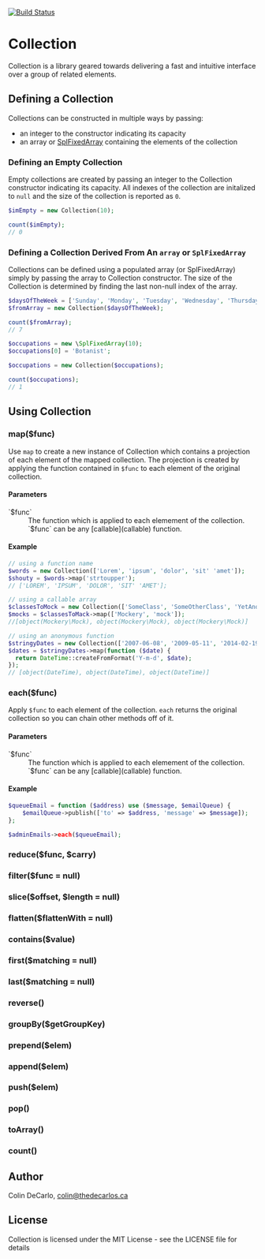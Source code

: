 [![Build Status](https://travis-ci.org/colindecarlo/collection.svg?branch=master)](https://travis-ci.org/colindecarlo/collection)

# Collection

Collection is a library geared towards delivering a fast and intuitive interface over a group of related elements.

## Defining a Collection

Collections can be constructed in multiple ways by passing:
* an integer to the constructor indicating its capacity
* an array or [SplFixedArray](splfixedarray) containing the elements of the collection

### Defining an Empty Collection

Empty collections are created by passing an integer to the Collection constructor indicating its
capacity. All indexes of the collection are initalized to `null` and the size of the collection
is reported as `0`.

```php
$imEmpty = new Collection(10);

count($imEmpty);
// 0
```

### Defining a Collection Derived From An `array` or `SplFixedArray`

Collections can be defined using a populated array (or SplFixedArray) simply by passing the array
to Collection constructor. The size of the Collection is determined by finding the last non-null
index of the array.

```php
$daysOfTheWeek = ['Sunday', 'Monday', 'Tuesday', 'Wednesday', 'Thursday', 'Friday', 'Saturday'];
$fromArray = new Collection($daysOfTheWeek);

count($fromArray);
// 7
```

```php
$occupations = new \SplFixedArray(10);
$occupations[0] = 'Botanist';

$occupations = new Collection($occupations);

count($occupations);
// 1
```

## Using Collection

### map($func)

Use `map` to create a new instance of Collection which contains a projection of each element of the
mapped collection. The projection is created by applying the function contained in `$func` to each
element of the original collection.

#### Parameters

<dl>
  <dt>`$func`</dt>
  <dd>The function which is applied to each elemement of the collection. `$func` can be any
      [callable](callable) function.
  </dd>
</dl>

#### Example

```php
// using a function name
$words = new Collection(['Lorem', 'ipsum', 'dolor', 'sit' 'amet']);
$shouty = $words->map('strtoupper');
// ['LOREM', 'IPSUM', 'DOLOR', 'SIT' 'AMET'];

// using a callable array
$classesToMock = new Collection(['SomeClass', 'SomeOtherClass', 'YetAnotherClass']);
$mocks = $classesToMack->map(['Mockery', 'mock']);
//[object(Mockery\Mock), object(Mockery\Mock), object(Mockery\Mock)]

// using an anonymous function
$stringyDates = new Collection(['2007-06-08', '2009-05-11', '2014-02-19']);
$dates = $stringyDates->map(function ($date) {
  return DateTime::createFromFormat('Y-m-d', $date);
});
// [object(DateTime), object(DateTime), object(DateTime)]
```

### each($func)

Apply `$func` to each element of the collection. `each` returns the original collection so you can
chain other methods off of it.

#### Parameters

<dl>
  <dt>`$func`</dt>
  <dd>The function which is applied to each elemement of the collection. `$func` can be any
      [callable](callable) function.
  </dd>
</dl>

#### Example

```php
$queueEmail = function ($address) use ($message, $emailQueue) {
    $emailQueue->publish(['to' => $address, 'message' => $message]);
};

$adminEmails->each($queueEmail);
```

### reduce($func, $carry)
### filter($func = null)
### slice($offset, $length = null)
### flatten($flattenWith = null)
### contains($value)
### first($matching = null)
### last($matching = null)
### reverse()
### groupBy($getGroupKey)
### prepend($elem)
### append($elem)
### push($elem)
### pop()
### toArray()
### count()

## Author

Colin DeCarlo, colin@thedecarlos.ca

## License

Collection is licensed under the MIT License - see the LICENSE file for details

[splfixedarray]: http://php.net/manual/en/class.splfixedarray.php
[callable]: http://php.net/manual/en/language.types.callable.php
